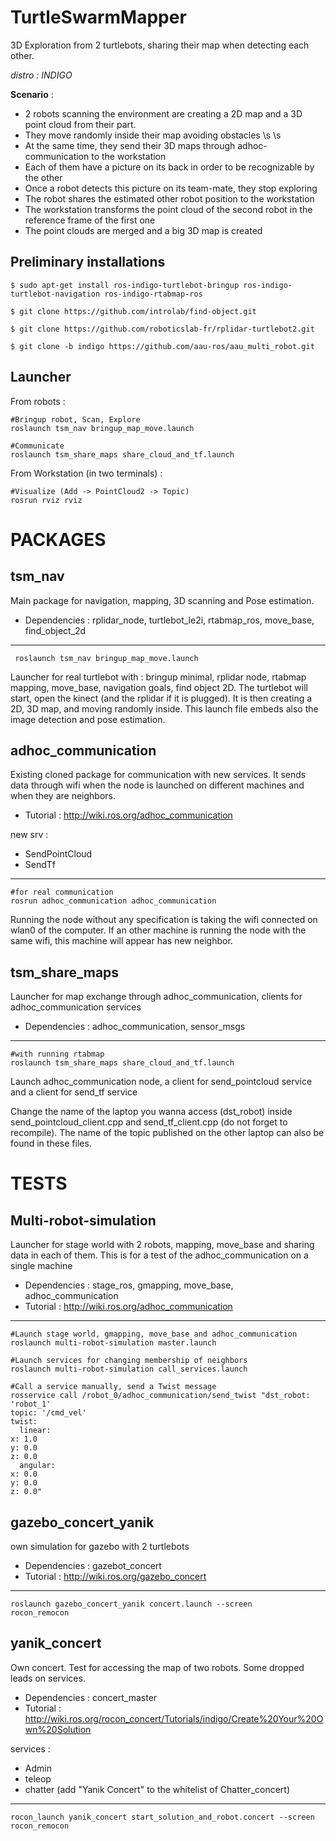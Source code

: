 # TurtleSwarmMapper

3D Exploration from 2 turtlebots, sharing their map when detecting each other. 

*distro : INDIGO*

**Scenario** : 

- 2 robots scanning the environment are creating a 2D map and a 3D point cloud from their part.
- They move randomly inside their map avoiding obstacles \s \s
- At the same time, they send their 3D maps through adhoc-communication to the workstation
- Each of them have a picture on its back in order to be recognizable by the other
- Once a robot detects this picture on its team-mate, they stop exploring
- The robot shares the estimated other robot position to the workstation
- The workstation transforms the point cloud of the second robot in the reference frame of the first one
- The point clouds are merged and a big 3D map is created

## Preliminary installations

    $ sudo apt-get install ros-indigo-turtlebot-bringup ros-indigo-turtlebot-navigation ros-indigo-rtabmap-ros
    
    $ git clone https://github.com/introlab/find-object.git
    
    $ git clone https://github.com/roboticslab-fr/rplidar-turtlebot2.git
    
    $ git clone -b indigo https://github.com/aau-ros/aau_multi_robot.git


## Launcher

From robots : 
    
    #Bringup robot, Scan, Explore
    roslaunch tsm_nav bringup_map_move.launch

    #Communicate
    roslaunch tsm_share_maps share_cloud_and_tf.launch

From Workstation (in two terminals) : 
    
    #Visualize (Add -> PointCloud2 -> Topic)
    rosrun rviz rviz

# PACKAGES 

## tsm_nav
Main package for navigation, mapping, 3D scanning and Pose estimation. 

- Dependencies : rplidar_node, turtlebot_le2i, rtabmap_ros, move_base, find_object_2d

---
     roslaunch tsm_nav bringup_map_move.launch

Launcher for real turtlebot with : bringup minimal, rplidar node, rtabmap mapping, move_base, navigation goals, find object 2D. The turtlebot will start, open the kinect (and the rplidar if it is plugged). It is then creating a 2D, 3D map, and moving randomly inside. This launch file embeds also the image detection and pose estimation. 

## adhoc_communication
Existing cloned package for communication with new services. It sends data through wifi when the node is launched on different machines and when they are neighbors. 

- Tutorial : http://wiki.ros.org/adhoc_communication

new srv :
* SendPointCloud
* SendTf

---
    #for real communication
    rosrun adhoc_communication adhoc_communication

Running the node without any specification is taking the wifi connected on wlan0 of the computer. If an other machine is running the node with the same wifi, this machine will appear has new neighbor. 

## tsm_share_maps
Launcher for map exchange through adhoc_communication, clients for adhoc_communication services 

- Dependencies : adhoc_communication, sensor_msgs

---
    #with running rtabmap
    roslaunch tsm_share_maps share_cloud_and_tf.launch

Launch adhoc_communication node, a client for send_pointcloud service and a client for send_tf service

Change the name of the laptop you wanna access (dst_robot) inside send_pointcloud_client.cpp and send_tf_client.cpp (do not forget to recompile). The name of the topic published on the other laptop can also be found in these files. 

# TESTS

## Multi-robot-simulation
Launcher for stage world with 2 robots, mapping, move_base and sharing data in each of them. This is for a test of the adhoc_communication on a single machine

- Dependencies : stage_ros, gmapping, move_base, adhoc_communication
- Tutorial : http://wiki.ros.org/adhoc_communication

---
    #Launch stage world, gmapping, move_base and adhoc_communication
    roslaunch multi-robot-simulation master.launch

    #Launch services for changing membership of neighbors
    roslaunch multi-robot-simulation call_services.launch

    #Call a service manually, send a Twist message
    rosservice call /robot_0/adhoc_communication/send_twist "dst_robot: 'robot_1'
    topic: '/cmd_vel'
    twist:
      linear:
    x: 1.0
    y: 0.0
    z: 0.0
      angular:
    x: 0.0
    y: 0.0
    z: 0.0" 

## gazebo_concert_yanik
own simulation for gazebo with 2 turtlebots

- Dependencies : gazebot_concert
- Tutorial : http://wiki.ros.org/gazebo_concert

---
    roslaunch gazebo_concert_yanik concert.launch --screen
    rocon_remocon

## yanik_concert
Own concert. Test for accessing the map of two robots. Some dropped leads on services. 

- Dependencies : concert_master
- Tutorial : http://wiki.ros.org/rocon_concert/Tutorials/indigo/Create%20Your%20Own%20Solution

services : 
* Admin
* teleop
* chatter (add "Yanik Concert" to the whitelist of Chatter_concert) 

---
    rocon_launch yanik_concert start_solution_and_robot.concert --screen
    rocon_remocon



